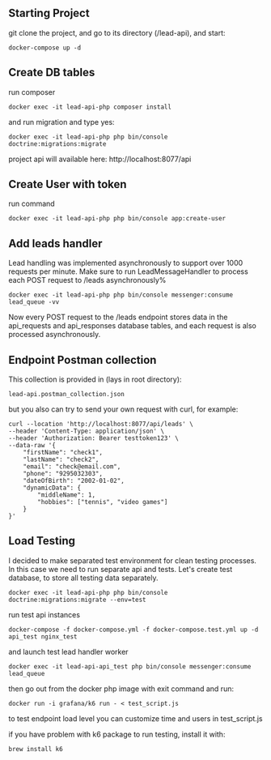 ##  Starting Project
git clone the project, and go to its directory (/lead-api), and start:
```
docker-compose up -d
```

##  Create DB tables
run composer
```
docker exec -it lead-api-php composer install
```
and run migration and type yes:
```
docker exec -it lead-api-php php bin/console doctrine:migrations:migrate
```

project api will available here:
http://localhost:8077/api


##  Create User with token
run command
```
docker exec -it lead-api-php php bin/console app:create-user
```

## Add leads handler
Lead handling was implemented asynchronously to support over 1000 requests per minute. Make sure to run LeadMessageHandler to process each POST request to /leads asynchronously%
```
docker exec -it lead-api-php php bin/console messenger:consume lead_queue -vv
```

Now every POST request to the /leads endpoint stores data in the api_requests and api_responses database tables, and each request is also processed asynchronously.

## Endpoint Postman collection
This collection is provided in (lays in root directory):
```
lead-api.postman_collection.json
```

but you also can try to send your own request with curl, for example:
```
curl --location 'http://localhost:8077/api/leads' \
--header 'Content-Type: application/json' \
--header 'Authorization: Bearer testtoken123' \
--data-raw '{
    "firstName": "check1",
    "lastName": "check2",
    "email": "check@email.com",
    "phone": "9295032303",
    "dateOfBirth": "2002-01-02",
    "dynamicData": {
        "middleName": 1,
        "hobbies": ["tennis", "video games"]
    }
}'
```

##  Load Testing
I decided to make separated test environment for clean testing processes.
In this case we need to run separate api and tests.
Let's create test database, to store all testing data separately.
```
docker exec -it lead-api-php php bin/console doctrine:migrations:migrate --env=test
```

run test api instances
```
docker-compose -f docker-compose.yml -f docker-compose.test.yml up -d api_test nginx_test
```
and launch test lead handler worker
```
docker exec -it lead-api-api_test php bin/console messenger:consume lead_queue
```

then go out from the docker php image with exit command and run:
```
docker run -i grafana/k6 run - < test_script.js
```
to test endpoint load level
you can customize time and users in  test_script.js

if you have problem with k6 package to run testing, install it with:
```
brew install k6   
```

